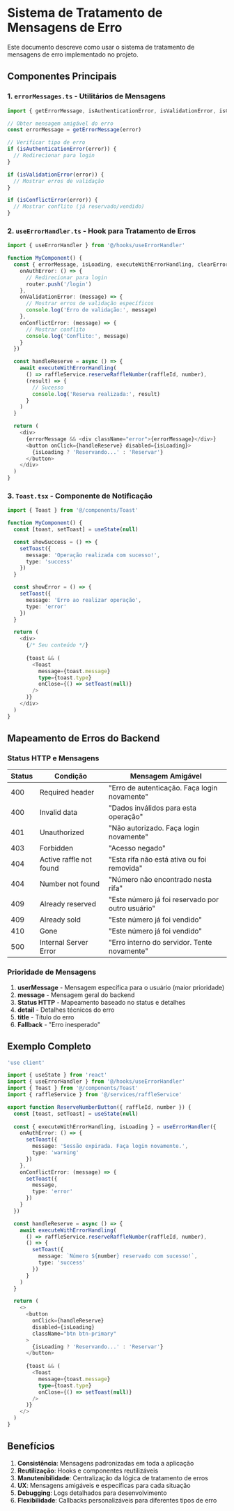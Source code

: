 # Sistema de Tratamento de Mensagens de Erro

Este documento descreve como usar o sistema de tratamento de mensagens de erro implementado no projeto.

## Componentes Principais

### 1. `errorMessages.ts` - Utilitários de Mensagens

```typescript
import { getErrorMessage, isAuthenticationError, isValidationError, isConflictError } from '@/utils/errorMessages'

// Obter mensagem amigável do erro
const errorMessage = getErrorMessage(error)

// Verificar tipo de erro
if (isAuthenticationError(error)) {
  // Redirecionar para login
}

if (isValidationError(error)) {
  // Mostrar erros de validação
}

if (isConflictError(error)) {
  // Mostrar conflito (já reservado/vendido)
}
```

### 2. `useErrorHandler.ts` - Hook para Tratamento de Erros

```typescript
import { useErrorHandler } from '@/hooks/useErrorHandler'

function MyComponent() {
  const { errorMessage, isLoading, executeWithErrorHandling, clearError } = useErrorHandler({
    onAuthError: () => {
      // Redirecionar para login
      router.push('/login')
    },
    onValidationError: (message) => {
      // Mostrar erros de validação específicos
      console.log('Erro de validação:', message)
    },
    onConflictError: (message) => {
      // Mostrar conflito
      console.log('Conflito:', message)
    }
  })

  const handleReserve = async () => {
    await executeWithErrorHandling(
      () => raffleService.reserveRaffleNumber(raffleId, number),
      (result) => {
        // Sucesso
        console.log('Reserva realizada:', result)
      }
    )
  }

  return (
    <div>
      {errorMessage && <div className="error">{errorMessage}</div>}
      <button onClick={handleReserve} disabled={isLoading}>
        {isLoading ? 'Reservando...' : 'Reservar'}
      </button>
    </div>
  )
}
```

### 3. `Toast.tsx` - Componente de Notificação

```typescript
import { Toast } from '@/components/Toast'

function MyComponent() {
  const [toast, setToast] = useState(null)

  const showSuccess = () => {
    setToast({
      message: 'Operação realizada com sucesso!',
      type: 'success'
    })
  }

  const showError = () => {
    setToast({
      message: 'Erro ao realizar operação',
      type: 'error'
    })
  }

  return (
    <div>
      {/* Seu conteúdo */}
      
      {toast && (
        <Toast
          message={toast.message}
          type={toast.type}
          onClose={() => setToast(null)}
        />
      )}
    </div>
  )
}
```

## Mapeamento de Erros do Backend

### Status HTTP e Mensagens

| Status | Condição | Mensagem Amigável |
|--------|----------|-------------------|
| 400 | Required header | "Erro de autenticação. Faça login novamente" |
| 400 | Invalid data | "Dados inválidos para esta operação" |
| 401 | Unauthorized | "Não autorizado. Faça login novamente" |
| 403 | Forbidden | "Acesso negado" |
| 404 | Active raffle not found | "Esta rifa não está ativa ou foi removida" |
| 404 | Number not found | "Número não encontrado nesta rifa" |
| 409 | Already reserved | "Este número já foi reservado por outro usuário" |
| 409 | Already sold | "Este número já foi vendido" |
| 410 | Gone | "Este número já foi vendido" |
| 500 | Internal Server Error | "Erro interno do servidor. Tente novamente" |

### Prioridade de Mensagens

1. **userMessage** - Mensagem específica para o usuário (maior prioridade)
2. **message** - Mensagem geral do backend
3. **Status HTTP** - Mapeamento baseado no status e detalhes
4. **detail** - Detalhes técnicos do erro
5. **title** - Título do erro
6. **Fallback** - "Erro inesperado"

## Exemplo Completo

```typescript
'use client'

import { useState } from 'react'
import { useErrorHandler } from '@/hooks/useErrorHandler'
import { Toast } from '@/components/Toast'
import { raffleService } from '@/services/raffleService'

export function ReserveNumberButton({ raffleId, number }) {
  const [toast, setToast] = useState(null)
  
  const { executeWithErrorHandling, isLoading } = useErrorHandler({
    onAuthError: () => {
      setToast({
        message: 'Sessão expirada. Faça login novamente.',
        type: 'warning'
      })
    },
    onConflictError: (message) => {
      setToast({
        message,
        type: 'error'
      })
    }
  })

  const handleReserve = async () => {
    await executeWithErrorHandling(
      () => raffleService.reserveRaffleNumber(raffleId, number),
      () => {
        setToast({
          message: `Número ${number} reservado com sucesso!`,
          type: 'success'
        })
      }
    )
  }

  return (
    <>
      <button 
        onClick={handleReserve} 
        disabled={isLoading}
        className="btn btn-primary"
      >
        {isLoading ? 'Reservando...' : 'Reservar'}
      </button>
      
      {toast && (
        <Toast
          message={toast.message}
          type={toast.type}
          onClose={() => setToast(null)}
        />
      )}
    </>
  )
}
```

## Benefícios

1. **Consistência**: Mensagens padronizadas em toda a aplicação
2. **Reutilização**: Hooks e componentes reutilizáveis
3. **Manutenibilidade**: Centralização da lógica de tratamento de erros
4. **UX**: Mensagens amigáveis e específicas para cada situação
5. **Debugging**: Logs detalhados para desenvolvimento
6. **Flexibilidade**: Callbacks personalizáveis para diferentes tipos de erro





